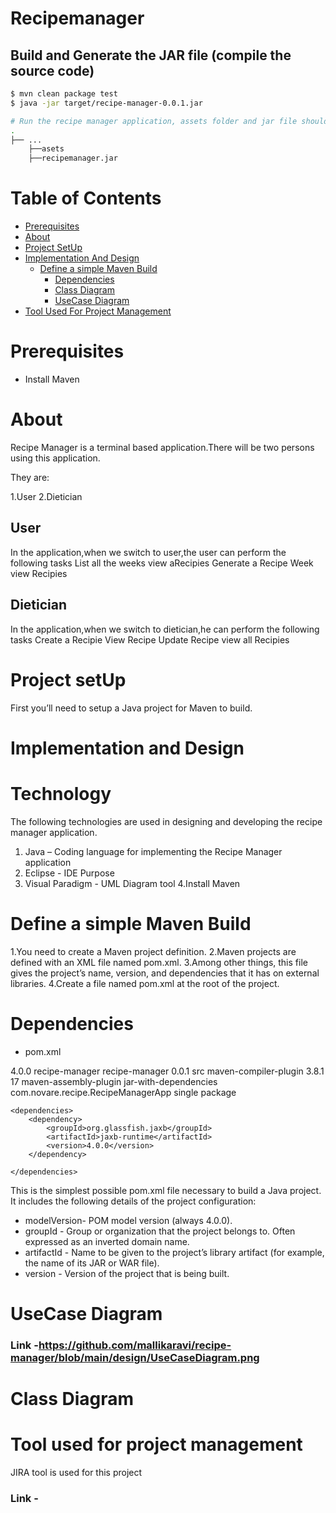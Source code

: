 
# Recipemanager

## Build and Generate the JAR file (compile the source code)
```bash
$ mvn clean package test  
$ java -jar target/recipe-manager-0.0.1.jar

# Run the recipe manager application, assets folder and jar file should be in same path.
.
├── ...
    ├──asets
    ├──recipemanager.jar
```
# Table of Contents
<!--ts-->
   * [Prerequisites](#prerequisites)
   * [About](#about)
   * [Project SetUp](#project-setup)
   * [Implementation And Design](#implementation-and-design)
      * [Define a simple Maven Build](#define-a-simple-maven-build)
        * [Dependencies](#dependencies)
        * [Class Diagram](#class-diagram)
        * [UseCase Diagram](#usecase-diagram)
   *  [Tool Used For Project Management](#tool-used-for-project-management)

        
<!--te-->


Prerequisites
============
* Install Maven

About
============
Recipe Manager is a terminal based application.There will be two persons using this application.

They are:

1.User
2.Dietician

  ## User
  In the application,when we switch to user,the user can perform the following tasks
    List all the weeks
    view aRecipies
    Generate a Recipe Week
    view Recipies
    
   ## Dietician   
   In the application,when we switch to dietician,he can perform the following tasks
     Create a Recipie
     View Recipe
     Update Recipe
    view all Recipies
  

Project setUp
============
First you’ll need to setup a Java project for Maven to build. 

Implementation and Design
============

Technology
============
The following technologies are used in designing and developing the recipe manager application.

1. Java – Coding language for implementing the Recipe Manager application
2. Eclipse - IDE Purpose 
3. Visual Paradigm - UML Diagram tool
4.Install Maven

Define a simple Maven Build
============
1.You need to create a Maven project definition.
2.Maven projects are defined with an XML file named pom.xml.
3.Among other things, this file gives the project’s name, version, and dependencies that it has on external libraries.
4.Create a file named pom.xml at the root of the project.

Dependencies
============
* pom.xml

<project xmlns="http://maven.apache.org/POM/4.0.0" xmlns:xsi="http://www.w3.org/2001/XMLSchema-instance" xsi:schemaLocation="http://maven.apache.org/POM/4.0.0 https://maven.apache.org/xsd/maven-4.0.0.xsd">
	<modelVersion>4.0.0</modelVersion>
	<groupId>recipe-manager</groupId>
	<artifactId>recipe-manager</artifactId>
	<version>0.0.1</version>
	<build>
		<sourceDirectory>src</sourceDirectory>
		<plugins>
			<plugin>
				<artifactId>maven-compiler-plugin</artifactId>
				<version>3.8.1</version>
				<configuration>
					<release>17</release>
				</configuration>
			</plugin>
			<plugin>
				<artifactId>maven-assembly-plugin</artifactId>
				<configuration>
					<descriptorRefs>
						<descriptorRef>jar-with-dependencies</descriptorRef>
					</descriptorRefs>
					<archive>
						<manifest>
							<mainClass>com.novare.recipe.RecipeManagerApp</mainClass>
						</manifest>
					</archive>
				</configuration>
				<executions>
					<execution>
						<goals>
							<goal>single</goal>
						</goals>
						<phase>package</phase>
					</execution>
				</executions>
			</plugin>
		</plugins>
	</build>
	
	<dependencies>
		<dependency>
			<groupId>org.glassfish.jaxb</groupId>
			<artifactId>jaxb-runtime</artifactId>
			<version>4.0.0</version>
		</dependency>

	</dependencies>

</project>

This is the simplest possible pom.xml file necessary to build a Java project. It includes the following details of the project configuration:

*  modelVersion- POM model version (always 4.0.0).
*  groupId -  Group or organization that the project belongs to. Often expressed as an inverted domain name.
*  artifactId - Name to be given to the project’s library artifact (for example, the name of its JAR or WAR file).
*  version  -  Version of the project that is being built.

UseCase Diagram
============
 ### Link -https://github.com/mallikaravi/recipe-manager/blob/main/design/UseCaseDiagram.png


Class Diagram
============

Tool used for project management
============
JIRA tool is used for this project
### Link -


